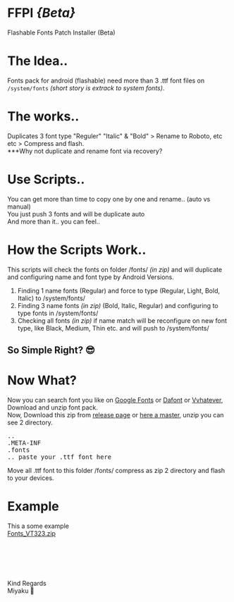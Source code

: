# FFPI *{Beta}*
Flashable Fonts Patch Installer (Beta)

# The Idea..
Fonts pack for android (flashable) need more than 3 .ttf font files on <code>/system/fonts</code> *(short story is extrack to system fonts)*.

# The works..
Duplicates 3 font type "Reguler" "Italic" & "Bold" > Rename to Roboto, etc etc > Compress and flash.<br />
***Why not duplicate and rename font via recovery? 

# Use Scripts..
You can get more than time to copy one by one and rename.. (auto vs manual)<br />
You just push 3 fonts and will be duplicate auto<br />
And more than it.. you can feel..

# How the Scripts Work..
This scripts will check the fonts on folder /fonts/ *(in zip)* and will duplicate and configuring name and font type by Android Versions.<br />
1) Finding 1 name fonts (Regular) and force to type (Regular, Light, Bold, Italic) to /system/fonts/<br />
2) Finding 3 name fonts *(in zip)* (Bold, Italic, Regular) and configuring to type fonts in /system/fonts/<br />
3) Checking all fonts *(in zip)* if name match will be reconfigure on new font type, like Black, Medium, Thin etc. and will push to /system/fonts/<br />

## So Simple Right? 😎

# Now What?
Now you can search font you like on <a href="//google.com/fonts">Google Fonts</a> or <a href="http://www.dafont.com">Dafont</a> or <a href="https://github.com/Miyaku/ffpi/blob/docs/fonts.zip">Vvhatever</a>, Download and unzip font pack. <br />Now, Download this zip from <a href="https://github.com/Miyaku/ffpi/releases">release page</a> or <a href="https://github.com/Miyaku/ffpi/files/1056751/flashable.fonts.patch.installer.v.1.0.zip">here a master</a>, unzip you can see 2 directory.
<pre>..
.META-INF
.fonts
.. paste your .ttf font here
</pre>
Move all .ttf font to this folder /fonts/ compress as zip 2 directory and flash to your devices.

# Example
This a some example<br />
[Fonts_VT323.zip](https://github.com/Miyaku/ffpi/files/2418118/Fonts_VT323.zip)

<br /><br /><br /><br />

Kind Regards<br />
Miyaku 💋
<br />


